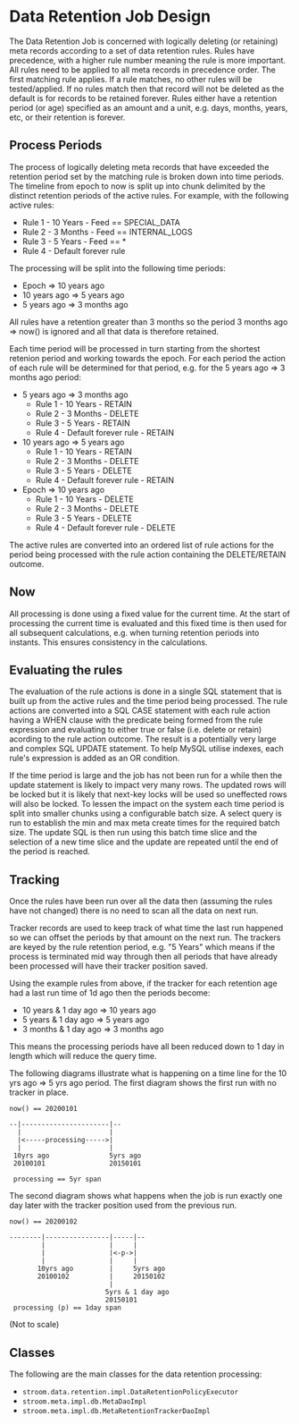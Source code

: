 # Data Retention Job Design

The Data Retention Job is concerned with logically deleting (or retaining) meta records according to a set of data retention rules.
Rules have precedence, with a higher rule number meaning the rule is more important.
All rules need to be applied to all meta records in precedence order.
The first matching rule applies.
If a rule matches, no other rules will be tested/applied.
If no rules match then that record will not be deleted as the default is for records to be retained forever.
Rules either have a retention period (or age) specified as an amount and a unit, e.g. days, months, years, etc, or their retention is forever.

## Process Periods

The process of logically deleting meta records that have exceeded the retention period set by the matching rule is broken down into time periods.
The timeline from epoch to now is split up into chunk delimited by the distinct retention periods of the active rules.
For example, with the following active rules:

* Rule 1 -  10 Years - Feed == SPECIAL_DATA
* Rule 2 -  3 Months - Feed == INTERNAL_LOGS
* Rule 3 -  5 Years - Feed == *
* Rule 4 -  Default forever rule

The processing will be split into the following time periods:
* Epoch => 10 years ago
* 10 years ago => 5 years ago
* 5 years ago => 3 months ago

All rules have a retention greater than 3 months so the period 3 months ago => now() is ignored and all that data is therefore retained.

Each time period will be processed in turn starting from the shortest retenion period and working towards the epoch.
For each period the action of each rule will be determined for that period, e.g. for the 5 years ago => 3 months ago period:

* 5 years ago => 3 months ago
  * Rule 1 -  10 Years - RETAIN
  * Rule 2 -  3 Months - DELETE
  * Rule 3 -  5 Years - RETAIN
  * Rule 4 -  Default forever rule - RETAIN
* 10 years ago => 5 years ago
  * Rule 1 -  10 Years - RETAIN
  * Rule 2 -  3 Months - DELETE
  * Rule 3 -  5 Years - DELETE
  * Rule 4 -  Default forever rule - RETAIN
* Epoch => 10 years ago
  * Rule 1 -  10 Years - DELETE
  * Rule 2 -  3 Months - DELETE
  * Rule 3 -  5 Years - DELETE
  * Rule 4 -  Default forever rule - DELETE

The active rules are converted into an ordered list of rule actions for the period being processed with the rule action containing the DELETE/RETAIN outcome.

## Now

All processing is done using a fixed value for the current time.
At the start of processing the current time is evaluated and this fixed time is then used for all subsequent calculations, e.g. when turning retention periods into instants.
This ensures consistency in the calculations.

## Evaluating the rules

The evaluation of the rule actions is done in a single SQL statement that is built up from the active rules and the time period being processed.
The rule actions are converted into a SQL CASE statement with each rule action having a WHEN clause with the predicate being formed from the rule expression and evaluating to either true or false (i.e. delete or retain) acording to the rule action outcome.
The result is a potentially very large and complex SQL UPDATE statement.
To help MySQL utilise indexes, each rule's expression is added as an OR condition.

If the time period is large and the job has not been run for a while then the update statement is likely to impact very many rows.
The updated rows will be locked but it is likely that next-key locks will be used so uneffected rows will also be locked.
To lessen the impact on the system each time period is split into smaller chunks using a configurable batch size.
A select query is run to establish the min and max meta create times for the required batch size.
The update SQL is then run using this batch time slice and the selection of a new time slice and the update are repeated until the end of the period is reached.

## Tracking
Once the rules have been run over all the data then (assuming the rules have not changed) there is no need to scan all the data on next run.

Tracker records are used to keep track of what time the last run happened so we can offset the periods by that amount on the next run.
The trackers are keyed by the rule retention period, e.g. "5 Years" which means if the process is terminated mid way through then all periods that have already been processed will have their tracker position saved.


Using the example rules from above, if the tracker for each retention age had a last run time of 1d ago then the periods become:

* 10 years & 1 day ago => 10 years ago
* 5 years & 1 day ago => 5 years ago
* 3 months & 1 day ago => 3 months ago

This means the processing periods have all been reduced down to 1 day in length which will reduce the query time.

The following diagrams illustrate what is happening on a time line for the 10 yrs ago => 5 yrs ago period.
The first diagram shows the first run with no tracker in place.

```text
now() == 20200101
             
--|----------------------|--
  |                      | 
  |<-----processing----->| 
  |                      | 
 10yrs ago               5yrs ago
 20100101                20150101

 processing == 5yr span
```

The second diagram shows what happens when the job is run exactly one day later with the tracker position used from the previous run.

```text
now() == 20200102

--------|----------------|-----|--
        |                |     | 
        |                |<-p->| 
        |                |     | 
       10yrs ago         |     5yrs ago
       20100102          |     20150102
                         |
                        5yrs & 1 day ago
                        20150101
 processing (p) == 1day span
```
(Not to scale)

## Classes

The following are the main classes for the data retention processing:

* `stroom.data.retention.impl.DataRetentionPolicyExecutor`
* `stroom.meta.impl.db.MetaDaoImpl`
* `stroom.meta.impl.db.MetaRetentionTrackerDaoImpl`
